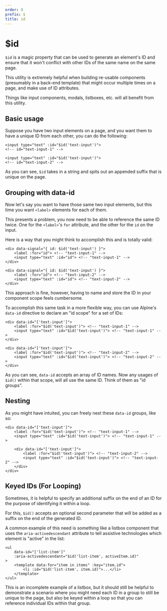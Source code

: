 ```yaml
---
order: 9
prefix: $
title: id
---
```


# $id

`$id` is a magic property that can be used to generate an element's ID and ensure that it won't conflict with other IDs of the same name on the same page.

This utility is extremely helpful when building re-usable components (presumably in a back-end template) that might occur multiple times on a page, and make use of ID attributes.

Things like input components, modals, listboxes, etc. will all benefit from this utility.

<a name="basic-usage"></a>
## Basic usage

Suppose you have two input elements on a page, and you want them to have a unique ID from each other, you can do the following:

```alpine
<input type="text" :id="$id('text-input')">
<!-- id="text-input-1" -->

<input type="text" :id="$id('text-input')">
<!-- id="text-input-2" -->
```

As you can see, `$id` takes in a string and spits out an appended suffix that is unique on the page.

<a name="groups-with-data-id"></a>
## Grouping with data-id

Now let's say you want to have those same two input elements, but this time you want `<label>` elements for each of them.

This presents a problem, you now need to be able to reference the same ID twice. One for the `<label>`'s `for` attribute, and the other for the `id` on the input.

Here is a way that you might think to accomplish this and is totally valid:

```alpine
<div data-signal="{ id: $id('text-input') }">
    <label :for="id"> <!-- "text-input-1" -->
    <input type="text" :id="id"> <!-- "text-input-1" -->
</div>

<div data-signal="{ id: $id('text-input') }">
    <label :for="id"> <!-- "text-input-2" -->
    <input type="text" :id="id"> <!-- "text-input-2" -->
</div>
```

This approach is fine, however, having to name and store the ID in your component scope feels cumbersome.

To accomplish this same task in a more flexible way, you can use Alpine's `data-id` directive to declare an "id scope" for a set of IDs:

```alpine
<div data-id="['text-input']">
    <label :for="$id('text-input')"> <!-- "text-input-1" -->
    <input type="text" :id="$id('text-input')"> <!-- "text-input-1" -->
</div>

<div data-id="['text-input']">
    <label :for="$id('text-input')"> <!-- "text-input-2" -->
    <input type="text" :id="$id('text-input')"> <!-- "text-input-2" -->
</div>
```

As you can see, `data-id` accepts an array of ID names. Now any usages of `$id()` within that scope, will all use the same ID. Think of them as "id groups".

<a name="nesting"></a>
## Nesting

As you might have intuited, you can freely nest these `data-id` groups, like so:

```alpine
<div data-id="['text-input']">
    <label :for="$id('text-input')"> <!-- "text-input-1" -->
    <input type="text" :id="$id('text-input')"> <!-- "text-input-1" -->

    <div data-id="['text-input']">
        <label :for="$id('text-input')"> <!-- "text-input-2" -->
        <input type="text" :id="$id('text-input')"> <!-- "text-input-2" -->
    </div>
</div>
```

<a name="keyed-ids"></a>
## Keyed IDs (For Looping)

Sometimes, it is helpful to specify an additional suffix on the end of an ID for the purpose of identifying it within a loop.

For this, `$id()` accepts an optional second parameter that will be added as a suffix on the end of the generated ID.

A common example of this need is something like a listbox component that uses the `aria-activedescendant` attribute to tell assistive technologies which element is "active" in the list:

```alpine
<ul
    data-id="['list-item']"
    :aria-activedescendant="$id('list-item', activeItem.id)"
>
    <template data-for="item in items" :key="item.id">
        <li :id="$id('list-item', item.id)">...</li>
    </template>
</ul>
```

This is an incomplete example of a listbox, but it should still be helpful to demonstrate a scenario where you might need each ID in a group to still be unique to the page, but also be keyed within a loop so that you can reference individual IDs within that group.
